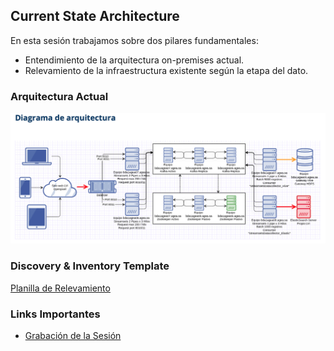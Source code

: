 ## Current State Architecture

En esta sesión trabajamos sobre dos pilares fundamentales: 
- Entendimiento de la arquitectura on-premises actual.
- Relevamiento de la infraestructura existente según la etapa del dato.


### Arquitectura Actual
![alt text](on_prem_arq.png)


### Discovery & Inventory Template
[Planilla de Relevamiento](https://docs.google.com/spreadsheets/d/1hDML9WJpeqZLMwYPa8qFpf9tpAZuP0YzpiM8DkmpwTQ/edit?resourcekey=0-PBJO_Q1pa8K4w7RCXH2OZw#gid=0)

### Links Importantes
- [Grabación de la Sesión](https://drive.google.com/file/d/1BTi9tmZ1ND_16uYwlAJ6wLWSwbIeqRsW/view?usp=sharing)